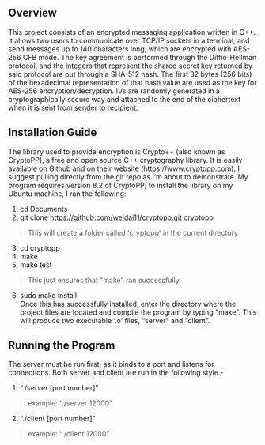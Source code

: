 ## Overview
This project consists of an encrypted messaging application written in C++. It allows two users to communicate over TCP/IP sockets in a terminal, and send messages up to 140 characters long, which are encrypted with AES-256 CFB mode. The key agreement is performed through the Diffie-Hellman protocol, and the integers that represent the shared secret key returned by said protocol are put through a SHA-512 hash. The first 32 bytes (256 bits) of the hexadecimal representation of that hash value are used as the key for AES-256 encryption/decryption. IVs are randomly generated in a cryptographically secure way and attached to the end of the ciphertext when it is sent from sender to recipient.

## Installation Guide
The library used to provide encryption is Crypto++ (also known as CryptoPP), a free and open source C++ cryptography library. It is easily available on Github and on their website (https://www.cryptopp.com). I suggest pulling directly from the git repo as I’m about to demonstrate. My program requires version 8.2 of CryptoPP; to install the library on my Ubuntu machine, I ran the following:
1. cd Documents
2. git clone https://github.com/weidai11/cryptopp.git cryptopp
> This will create a folder called 'cryptopp' in the current directory
3. cd cryptopp
4. make
5. make test
> This just ensures that "make" ran successfully
6. sudo make install  
Once this has successfully installed, enter the directory where the project files are located and compile the program by typing "make". This will produce two executable ‘.o’ files, “server” and “client”.

## Running the Program
The server must be run first, as it binds to a port and listens for connections. Both server and client are run in the following style -
1. “./server [port number]”
> example: “./server 12000”
2. “./client [port number]”
> example: “./client 12000”
